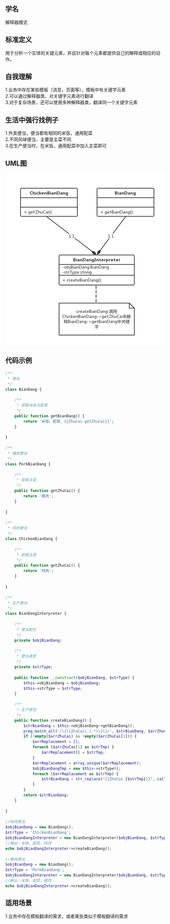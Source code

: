 
## 学名
解释器模式

## 标准定义
用于分析一个实体的关键元素，并且针对每个元素都提供自己的解释或相应的动作。

## 自我理解
1.业务中存在某些模板（消息，页面等），模板中有关键字元素
<br>
2.可以通过解释器类，对关键字元素进行翻译
<br>
3.对于复杂场景，还可以使用多种解释器类，翻译同一个关键字元素

## 生活中强行找例子
1.外卖便当，便当都有相同的米饭，通用配菜
<br>
2.不同风味便当，主要是主菜不同
<br>
3.在生产便当时，在米饭，通用配菜中加入主菜即可

## UML图
![image](https://github.com/beautymyth/skilltree/blob/master/design%20pattern/images/%E8%A7%A3%E9%87%8A%E5%99%A8%E6%A8%A1%E5%BC%8F.png?raw=true)

## 代码示例
```php
/**
 * 便当
 */
class BianDang {

    /**
     * 获取米饭与配菜
     */
    public function getBianDang() {
        return '米饭，配菜，{{ZhuCai.getZhuCai}}';
    }

}

/**
 * 猪肉便当
 */
class PorkBianDang {

    /**
     * 获取主菜
     */
    public function getZhuCai() {
        return '猪肉';
    }

}

/**
 * 鸡肉便当
 */
class ChickenBianDang {

    /**
     * 获取主菜
     */
    public function getZhuCai() {
        return '鸡肉';
    }

}

/**
 * 生产便当
 */
class BianDangInterpreter {

    /**
     * 便当配方
     */
    private $objBianDang;

    /**
     * 便当类型
     */
    private $strType;

    public function __construct($objBianDang, $strType) {
        $this->objBianDang = $objBianDang;
        $this->strType = $strType;
    }

    /**
     * 生产便当
     */
    public function createBianDang() {
        $strBianDang = $this->objBianDang->getBianDang();
        preg_match_all('/\{\{ZhuCai\.(.*)\}\}/', $strBianDang, $arrZhuCai, PREG_PATTERN_ORDER);
        if (!empty($arrZhuCai) && !empty($arrZhuCai[1])) {
            $arrReplacement = [];
            foreach ($arrZhuCai[1] as $strTmp) {
                $arrReplacement[] = $strTmp;
            }
            $arrReplacement = array_unique($arrReplacement);
            $objBianDangTmp = new $this->strType();
            foreach ($arrReplacement as $strTmp) {
                $strBianDang = str_replace("{{ZhuCai.{$strTmp}}}", call_user_func(array($objBianDangTmp, $strTmp)), $strBianDang);
            }
        }
        return $strBianDang;
    }

}

//鸡肉便当
$objBianDang = new BianDang();
$strType = 'ChickenBianDang';
$objBianDangInterpreter = new BianDangInterpreter($objBianDang, $strType);
//输出：米饭，配菜，鸡肉
echo $objBianDangInterpreter->createBianDang();

//猪肉便当
$objBianDang = new BianDang();
$strType = 'PorkBianDang';
$objBianDangInterpreter = new BianDangInterpreter($objBianDang, $strType);
//输出：米饭，配菜，猪肉
echo $objBianDangInterpreter->createBianDang();
```

## 适用场景
1.业务中存在模板翻译的需求，或者某些类似于模板翻译的需求
